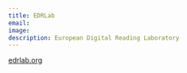 ```yaml
---
title: EDRLab
email: 
image: 
description: European Digital Reading Laboratory
---
```



[edrlab.org](https://www.edrlab.org/about/)
